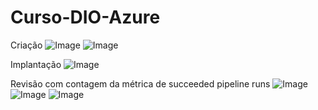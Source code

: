 # Curso-DIO-Azure

Criação
![Image](https://github.com/user-attachments/assets/4236ba63-c106-4231-a919-bbba8c501dea)
![Image](https://github.com/user-attachments/assets/ac0fe77e-67c9-43c2-b0a2-8cc39b471d48)

Implantação
![Image](https://github.com/user-attachments/assets/56f8450c-bd6d-4054-9ac7-5549f8168812)

Revisão com contagem da métrica de succeeded pipeline runs
![Image](https://github.com/user-attachments/assets/baa4ffdb-62f2-4cd8-85c9-1c9e236e0e88)
![Image](https://github.com/user-attachments/assets/94258560-4f02-47c4-aa9a-7bf026e7d9cf)
![Image](https://github.com/user-attachments/assets/88998de7-b9db-4c7d-bc7f-9549b91d2fd2)

